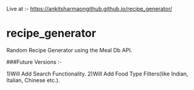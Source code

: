 Live at :- https://ankitsharmaongithub.github.io/recipe_generator/

# recipe_generator
Random Recipe Generator using the Meal Db API.

###Future Versions :-

1)Will Add Search Functionality.
2)Will  Add Food Type Filters(like Indian, Italian, Chinese etc.).
